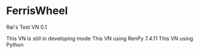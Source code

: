 # FerrisWheel
Rai's Test VN 0.1

This VN is still in developing mode
This VN using RenPy 7.4.11
This VN using Python
